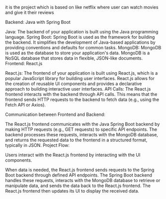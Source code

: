 it is the project which is based on like netflix where user can watch movies and give it their reviews

Backend: Java with Spring Boot

Java: The backend of your application is built using the Java programming language.
Spring Boot: Spring Boot is used as the framework for building the backend. It simplifies the development of Java-based applications by providing conventions and defaults for common tasks.
MongoDB: MongoDB is used as the database to store your application's data. MongoDB is a NoSQL database that stores data in flexible, JSON-like documents.
Frontend: React.js

React.js: The frontend of your application is built using React.js, which is a popular JavaScript library for building user interfaces. React.js allows for the creation of reusable UI components and provides a declarative approach to building interactive user interfaces.
API Calls: The React.js frontend interacts with the backend through API calls. This means that the frontend sends HTTP requests to the backend to fetch data (e.g., using the Fetch API or Axios).

Communication between Frontend and Backend:


The React.js frontend communicates with the Java Spring Boot backend by making HTTP requests (e.g., GET requests) to specific API endpoints.
The backend processes these requests, interacts with the MongoDB database, and returns the requested data to the frontend in a structured format, typically in JSON.
Project Flow:

Users interact with the React.js frontend by interacting with the UI components.


When data is needed, the React.js frontend sends requests to the Spring Boot backend through defined API endpoints.
The Spring Boot backend handles these requests, interacts with the MongoDB database to retrieve or manipulate data, and sends the data back to the React.js frontend.
The React.js frontend then updates its UI to display the received data.
